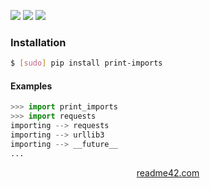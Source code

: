 <!--
https://readme42.com
-->


[![](https://img.shields.io/pypi/v/print-imports.svg?maxAge=3600)](https://pypi.org/project/print-imports/)
[![](https://img.shields.io/badge/License-Unlicense-blue.svg?longCache=True)](https://unlicense.org/)
[![](https://github.com/andrewp-as-is/print-imports.py/workflows/tests42/badge.svg)](https://github.com/andrewp-as-is/print-imports.py/actions)

### Installation
```bash
$ [sudo] pip install print-imports
```

#### Examples
```python
>>> import print_imports
>>> import requests
importing --> requests
importing --> urllib3
importing --> __future__
...
```

<p align="center">
    <a href="https://readme42.com/">readme42.com</a>
</p>